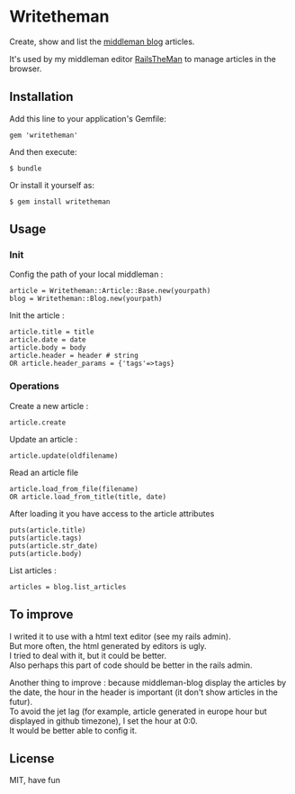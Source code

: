 # Writetheman

Create, show and list the <a href='http://middlemanapp.com/basics/blogging/'>middleman blog</a> articles.

It's used by my middleman editor <a href='https://github.com/davidtysman/railstheman'>RailsTheMan</a> to manage articles in the browser.

## Installation

Add this line to your application's Gemfile:

    gem 'writetheman'

And then execute:

    $ bundle

Or install it yourself as:

    $ gem install writetheman

## Usage

### Init

Config the path of your local middleman :

	article = Writetheman::Article::Base.new(yourpath)
	blog = Writetheman::Blog.new(yourpath)

Init the article :

    article.title = title
    article.date = date
    article.body = body
    article.header = header # string
    OR article.header_params = {'tags'=>tags}

### Operations

Create a new article :

	article.create

Update an article :

    article.update(oldfilename)

Read an article file

	article.load_from_file(filename)
	OR article.load_from_title(title, date)

After loading it you have access to the article attributes

    puts(article.title)
    puts(article.tags)
    puts(article.str_date)
    puts(article.body)

List articles :

	articles = blog.list_articles


## To improve

I writed it to use with a html text editor (see my rails admin).  
But more often, the html generated by editors is ugly.  
I tried to deal with it, but it could be better.  
Also perhaps this part of code should be better in the rails admin.  

Another thing to improve : because middleman-blog display the articles by the date, the hour in the header is important (it don't show articles in the futur).  
To avoid the jet lag (for example, article generated in europe hour but displayed in github timezone), I set the hour at 0:0.  
It would be better able to config it.


## License

MIT, have fun